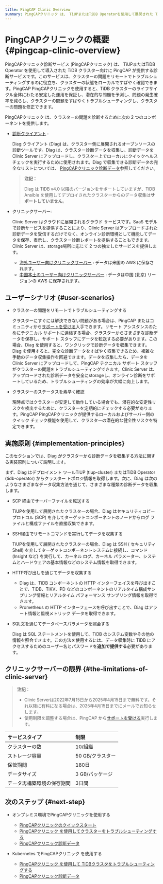 ```yaml
---
title: PingCAP Clinic Overview
summary: PingCAPクリニック は、 TiUPまたはTiDB Operatorを使用して展開された TiDB クラスターの診断サービスです。クラスターの問題をリモートでトラブルシューティングし、安定した動作を保証し、クラスターのステータスをすばやくチェックするのに役立ちます。このサービスには、データ収集用の Diag クライアントと、オンライン診断レポート用の Clinic Server が含まれています。ユーザーは、リモートで問題をトラブルシューティングし、クラスターのステータスをすばやく確認できます。Diag はさまざまな方法で診断データを収集し、Clinic Server にはクラスター、storage、およびデータ サイズに制限があります。このサービスは 2025 年 4 月 15 日まで無料でご利用いただけます。次のステップには、さまざまな環境でPingCAPクリニック を使用することが含まれます。
---
```


# PingCAPクリニックの概要 {#pingcap-clinic-overview}

PingCAPクリニック診断サービス (PingCAPクリニック) は、 TiUPまたはTiDB Operator を使用して導入された TiDB クラスター向けに PingCAP が提供する診断サービスです。このサービスは、クラスターの問題をリモートでトラブルシューティングするのに役立ち、クラスターの状態をローカルですばやく確認できます。PingCAP PingCAPクリニックを使用すると、TiDB クラスターのライフサイクル全体にわたる安定した運用を保証し、潜在的な問題を予測し、問題の発生確率を減らし、クラスターの問題をすばやくトラブルシューティングし、クラスターの問題を修正できます。

PingCAPクリニック は、クラスターの問題を診断するために次の 2 つのコンポーネントを提供します。

-   [診断クライアント](https://github.com/pingcap/diag) :

    Diag クライアント (Diag) は、クラスター側に展開されるオープンソースの診断ツールです。Diag は、クラスター診断データを収集し、診断データを Clinic Server にアップロードし、クラスター上でローカルにクイックヘルスチェックを実行するために使用されます。Diag で収集できる診断データの完全なリストについては、 [PingCAPクリニック診断データ](/clinic/clinic-data-instruction-for-tiup.md)参照してください。

    > **注記：**
    >
    > Diag は TiDB v4.0 以降のバージョンをサポートしていますが、TiDB Ansible を使用してデプロイされたクラスターからのデータ収集は**サポートしていません**。

-   クリニックサーバー:

    Clinic Server はクラウドに展開されるクラウド サービスです。SaaS モデルで診断サービスを提供することにより、Clinic Server はアップロードされた診断データを受信するだけでなく、オンライン診断環境として機能してデータを保存、表示し、クラスター診断レポートを提供することもできます。Clinic Server は、storage場所に応じて 2 つの独立したサービスを提供します。

    -   [海外ユーザー向けクリニックサーバー](https://clinic.pingcap.com) : データは米国の AWS に保存されます。
    -   [中国本土のユーザー向けクリニックサーバー](https://clinic.pingcap.com.cn) : データは中国 (北京) リージョンの AWS に保存されます。

## ユーザーシナリオ {#user-scenarios}

-   クラスターの問題をリモートでトラブルシューティングする

    クラスターにすぐには解決できない問題がある場合は、PingCAP またはコミュニティから[サポートを受ける](/support.md)入手できます。リモート アシスタンスのためにテクニカル サポートに連絡する場合、クラスターからさまざまな診断データを保存し、サポート スタッフにデータを転送する必要があります。この場合、Diag を使用すると、ワンクリックで診断データを収集できます。Diag を使用すると、完全な診断データをすばやく収集できるため、複雑な手動のデータ収集操作を回避できます。データを収集したら、データを Clinic Server にアップロードして、PingCAP テクニカル サポート スタッフがクラスターの問題をトラブルシューティングできます。Clinic Server は、アップロードされた診断データを安全にstorageし、オンライン診断をサポートしているため、トラブルシューティングの効率が大幅に向上します。

-   クラスターのステータスを素早く確認

    現時点ではクラスターが安定して動作している場合でも、潜在的な安定性リスクを検出するために、クラスターを定期的にチェックする必要があります。PingCAP PingCAPクリニックが提供するローカルおよびサーバー側のクイック チェック機能を使用して、クラスターの潜在的な健全性リスクを特定できます。

## 実施原則 {#implementation-principles}

このセクションでは、Diag がクラスターから診断データを収集する方法に関する実装原則について説明します。

まず、Diag はデプロイメント ツールTiUP (tiup-cluster) またはTiDB Operator (tidb-operator) からクラスター トポロジ情報を取得します。次に、Diag は次のようなさまざまなデータ収集方法を通じて、さまざまな種類の診断データを収集します。

-   SCP 経由でサーバーファイルを転送する

    TiUPを使用して展開されたクラスターの場合、Diag はセキュリティコピー プロトコル (SCP) を介してターゲットコンポーネントのノードからログ ファイルと構成ファイルを直接収集できます。

-   SSH経由でリモートコマンドを実行してデータを収集する

    TiUPを使用して展開されたクラスターの場合、Diag は SSH ( セキュリティ Shell) を介してターゲットコンポーネントシステムに接続し、コマンド (Insight など) を実行して、カーネル ログ、カーネル パラメーター、システムとハードウェアの基本情報などのシステム情報を取得できます。

-   HTTP呼び出しを通じてデータを収集する

    -   Diag は、TiDB コンポーネントの HTTP インターフェイスを呼び出すことで、TiDB、TiKV、PD などのコンポーネントのリアルタイム構成サンプリング情報とリアルタイム パフォーマンス サンプリング情報を取得できます。
    -   Prometheus の HTTP インターフェースを呼び出すことで、Diag はアラート情報と監視メトリック データを取得できます。

-   SQL文を通じてデータベースパラメータを照会する

    Diag は SQL ステートメントを使用して、TiDB のシステム変数やその他の情報を照会できます。この方法を使用するには、データ収集時に TiDB にアクセスするためのユーザー名とパスワードを**追加で提供する**必要があります。

## クリニックサーバーの限界 {#the-limitations-of-clinic-server}

> **注記：**
>
> -   Clinic Serverは2022年7月15日から2025年4月15日まで無料です。それ以降に有料になる場合は、2025年4月15日までにメールでお知らせします。
> -   使用制限を調整する場合は、PingCAP から[サポートを受ける](/support.md)実行します。

| サービスタイプ       | 制限          |
| :------------ | :---------- |
| クラスターの数       | 10/組織       |
| ストレージ容量       | 50 GB/クラスター |
| 保管期間          | 180日        |
| データサイズ        | 3 GB/パッケージ  |
| データ再構築環境の保存期間 | 3日間         |

## 次のステップ {#next-step}

-   オンプレミス環境でPingCAPクリニックを使用する
    -   [PingCAPクリニックのクイックスタート](/clinic/quick-start-with-clinic.md)
    -   [PingCAPクリニック を使用してクラスターをトラブルシューティングする](/clinic/clinic-user-guide-for-tiup.md)
    -   [PingCAPクリニック診断データ](/clinic/clinic-data-instruction-for-tiup.md)

-   Kubernetes でPingCAPクリニック を使用する
    -   [PingCAPクリニック を使用して TiDBクラスタをトラブルシューティングする](https://docs.pingcap.com/tidb-in-kubernetes/stable/clinic-user-guide)
    -   [PingCAPクリニック診断データ](https://docs.pingcap.com/tidb-in-kubernetes/stable/clinic-data-collection)
